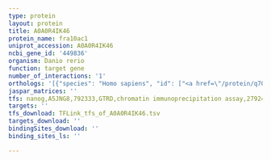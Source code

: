 ```yaml
---
type: protein
layout: protein
title: A0A0R4IK46
protein_name: fra10ac1
uniprot_accession: A0A0R4IK46
ncbi_gene_id: '449836'
organism: Danio rerio
function: target gene
number_of_interactions: '1'
orthologs: '[{"species": "Homo sapiens", "id": ["<a href=\"/protein/q70z53\">Q70Z53</a>"]}, {"species": "Mus musculus", "id": ["<a href=\"/protein/q8bp78\">Q8BP78</a>"]}, {"species": "Rattus norvegicus", "id": ["<a href=\"/protein/q5fvf1\">Q5FVF1</a>"]}, {"species": "Drosophila melanogaster", "id": ["<a href=\"/protein/q9v3m2\">Q9V3M2</a>"]}, {"species": "Caenorhabditis elegans", "id": ["<a href=\"/protein/b5bm26\">B5BM26</a>"]}]'
jaspar_matrices: ''
tfs: nanog,A5JNG8,792333,GTRD,chromatin immunoprecipitation assay,27924024%5Buid%5D,No
targets: ''
tfs_download: TFLink_tfs_of_A0A0R4IK46.tsv
targets_download: ''
bindingSites_download: ''
binding_sites_ls: ''

---
```

